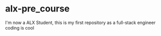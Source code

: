 # alx-pre_course
I'm now a ALX Student, this is my first repository as a full-stack engineer
coding is cool
